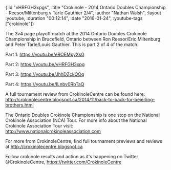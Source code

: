 {:id "vHRFGH3xpgs",
 :title
 "Crokinole - 2014 Ontario Doubles Championship - Reesor/Miltenburg v Tarle Gauthier 2/4",
 :author "Nathan Walsh",
 :layout :youtube,
 :duration "00:12:14",
 :date "2016-01-24",
 :youtube-tags ["crokinole"]}


The 3v4 page playoff match at the 2014 Ontario Doubles Crokinole Championship in Brucefield, Ontario between Ron Reesor/Eric Miltenburg and Peter Tarle/Louis Gauthier. This is part 2 of 4 of the match.

Part 1: https://youtu.be/eROEMpyXs0

Part 2: https://youtu.be/vHRFGH3xpg

Part 3: https://youtu.be/JhhDZckQOq

Part 4: https://youtu.be/ILnbv0RbTaQ


A full tournament review from CrokinoleCentre can be found here: http://crokinolecentre.blogspot.ca/2014/11/back-to-back-for-beierling-brothers.html

The Ontario Doubles Crokinole Championship is one stop on the National Crokinole Association (NCA) Tour. For more info about the National Crokinole Association Tour visit: http://www.nationalcrokinoleassociation.com

For more from CrokinoleCentre, find full tournament previews and reviews at http://crokinolecentre.blogspot.ca

Follow crokinole results and action as it's happening on Twitter @CrokinoleCentre, https://twitter.com/CrokinoleCentre
